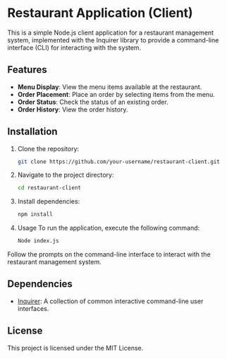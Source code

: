 # Restaurant Application (Client)

This is a simple Node.js client application for a restaurant management system, implemented with the Inquirer library to provide a command-line interface (CLI) for interacting with the system.

## Features

- **Menu Display**: View the menu items available at the restaurant.
- **Order Placement**: Place an order by selecting items from the menu.
- **Order Status**: Check the status of an existing order.
- **Order History**: View the order history.

## Installation

1. Clone the repository:

   ```bash
   git clone https://github.com/your-username/restaurant-client.git

2. Navigate to the project directory:

    ```bash
    cd restaurant-client


3. Install dependencies:

    ```bash
    npm install

3. Usage
    To run the application, execute the following command:

    ```bash
    Node index.js
    
    
 Follow the prompts on the command-line interface to interact with the restaurant management system.

## Dependencies
* <a href="https://www.npmjs.com/package/@inquirer/prompts" >Inquirer</a>: A collection of common interactive command-line user interfaces.

## License
This project is licensed under the MIT License.